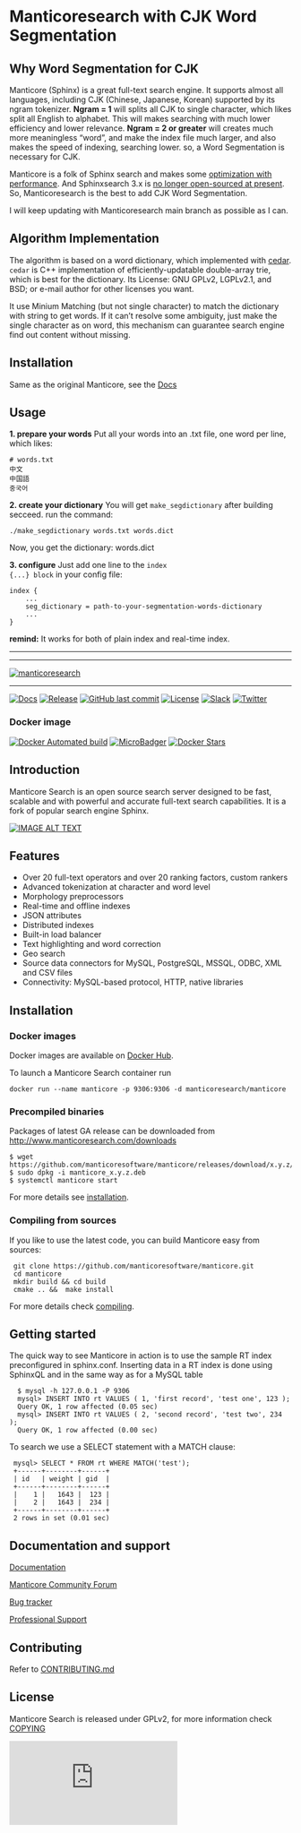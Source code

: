 # Manticoresearch with CJK Word Segmentation
## Why Word Segmentation for CJK
Manticore (Sphinx) is a great full-text search engine. It supports almost all languages, including CJK (Chinese, Japanese, Korean) supported by its ngram tokenizer.
**Ngram = 1** will splits all CJK to single character, which likes split all English to alphabet. This will makes searching with much lower efficiency and lower relevance.
**Ngram = 2 or greater** will creates much more meaningless “word”, and make the index file much larger, and also makes the speed of indexing, searching lower.
so, a Word Segmentation is necessary for CJK.

Manticore is a folk of Sphinx search and makes some [optimization with performance](https://manticoresearch.com/2018/03/18/sphinx-3-vs-manticore-performance-benchmark/). And Sphinxsearch 3.x is [no longer open-sourced at present](http://sphinxsearch.com/downloads/). So, Manticoresearch is the best to add CJK Word Segmentation.

I will keep updating with Manticoresearch main branch as possible as I can.

## Algorithm Implementation
The algorithm is based on a word dictionary, which implemented with [cedar](http://www.tkl.iis.u-tokyo.ac.jp/~ynaga/cedar/). <code>cedar</code> is C++ implementation of efficiently-updatable double-array trie, which is best for the dictionary. Its License: GNU GPLv2, LGPLv2.1, and BSD;  or e-mail author for other licenses you want.

It use Minium Matching (but not single character) to match the dictionary with string to get words. If it can’t resolve some ambiguity, just make the single character as on word, this mechanism can guarantee search engine find out content without missing.

## Installation
Same as the original Manticore, see the [Docs](https://docs.manticoresearch.com/latest/html/)

## Usage
**1. prepare your words**
Put all your words into an .txt file, one word per line, which likes:
```text
# words.txt
中文
中国語
중국어
```

**2. create your dictionary**
You will get <code>make_segdictionary</code> after building secceed. run the command:
```shell
./make_segdictionary words.txt words.dict
```
Now, you get the dictionary: words.dict

**3. configure**
Just add one line to the <code>index {...} block</code> in your config file:
```config
index {
    ...
    seg_dictionary = path-to-your-segmentation-words-dictionary
    ...
}
```
**remind:** It works for both of plain index and real-time index.

------------------------------------------------------------------------------------------------------------------------------
---

[![manticoresearch](https://manticoresearch.com/wp-content/uploads/2018/03/manticoresearch.png)](https://manticoresearch.com)

-----------------

[![Docs](https://img.shields.io/badge/docs-latest-brightgreen.svg)](https://docs.manticoresearch.com/latest/html/)
[![Release](https://img.shields.io/github/release/manticoresoftware/manticore.svg)](https://github.com/manticoresoftware/manticore/releases)
[![GitHub last commit](https://img.shields.io/github/last-commit/manticoresoftware/manticore.svg)](https://github.com/manticoresoftware/manticore/commits/master)
[![License](https://img.shields.io/github/license/manticoresoftware/manticore.svg?maxAge=2592000)](https://github.com/adriannuta/manticore/blob/master/COPYING)
[![Slack][slack-badge]][slack-url]
[![Twitter](https://img.shields.io/twitter/follow/manticoresearch.svg?style=social&label=Follow)](https://twitter.com/manticoresearch)

### Docker image

[![Docker Automated build](https://img.shields.io/docker/automated/manticoresearch/manticore.svg)](https://hub.docker.com/r/manticoresearch/manticore/)
[![MicroBadger](https://images.microbadger.com/badges/image/manticoresearch/manticore.svg)](https://microbadger.com/images/manticoresearch/manticore)
[![Docker Stars](https://img.shields.io/docker/stars/manticoresearch/manticore.svg)](https://hub.docker.com/r/manticoresearch/manticore/)

## Introduction

Manticore Search is an open source search server designed to be fast, scalable and with powerful and accurate full-text search capabilities. It is a fork of popular search engine Sphinx.

[![IMAGE ALT TEXT](http://img.youtube.com/vi/-5lB6_L28gw/0.jpg)](http://www.youtube.com/watch?v=-5lB6_L28gw "Introduction to Manticore Search")

## Features
* Over 20 full-text operators and over 20 ranking factors, custom rankers
* Advanced tokenization at character and word level
* Morphology preprocessors
* Real-time and offline indexes
* JSON attributes
* Distributed indexes
* Built-in load balancer
* Text highlighting and word correction
* Geo search
* Source data connectors for MySQL, PostgreSQL, MSSQL, ODBC, XML and CSV files
* Connectivity: MySQL-based protocol, HTTP, native libraries


## Installation

### Docker images
Docker images are available on [Docker Hub](https://hub.docker.com/r/manticoresearch/manticore/).

To launch a Manticore Search container run

    docker run --name manticore -p 9306:9306 -d manticoresearch/manticore

### Precompiled binaries
Packages of latest GA release can be downloaded from http://www.manticoresearch.com/downloads

    $ wget https://github.com/manticoresoftware/manticore/releases/download/x.y.z/manticore_z.y.z.deb
    $ sudo dpkg -i manticore_x.y.z.deb
    $ systemctl manticore start

For more details see [installation](https://docs.manticoresearch.com/latest/html/installation.html#installation).

### Compiling from sources
If you like to use the latest code, you can build Manticore easy from sources:

     git clone https://github.com/manticoresoftware/manticore.git
     cd manticore
     mkdir build && cd build
     cmake .. &&  make install

For more details check [compiling](https://docs.manticoresearch.com/latest/html/installation.html#compiling-manticore-from-source). 
## Getting started
 The quick way to see Manticore in action is to use the sample RT index preconfigured in sphinx.conf.
 Inserting data in a RT index is done using SphinxQL and in the same way as for a MySQL table
 
      $ mysql -h 127.0.0.1 -P 9306
      mysql> INSERT INTO rt VALUES ( 1, 'first record', 'test one', 123 );
      Query OK, 1 row affected (0.05 sec)
      mysql> INSERT INTO rt VALUES ( 2, 'second record', 'test two', 234 );
      Query OK, 1 row affected (0.00 sec)
 To search we use a SELECT statement with a MATCH clause:
 
     mysql> SELECT * FROM rt WHERE MATCH('test');
     +------+--------+------+
     | id   | weight | gid  |
     +------+--------+------+
     |    1 |   1643 |  123 |
     |    2 |   1643 |  234 |
     +------+--------+------+
     2 rows in set (0.01 sec)
    
## Documentation and support

[Documentation](https://docs.manticoresearch.com)

[Manticore Community Forum](http://forum.manticoresearch.com/)

[Bug tracker](https://github.com/manticoresoftware/manticore/issues)

[Professional Support](https://manticoresearch.com/professional-support/)

## Contributing
Refer to  [CONTRIBUTING.md](https://github.com/manticoresoftware/manticore/blob/master/CONTRIBUTING.md)

## License
Manticore Search is released under GPLv2, for more information check [COPYING](https://github.com/manticoresoftware/manticore/blob/master/COPYING)

[![Analytics](https://ga-beacon.appspot.com/UA-114439919-1/manticoresoftware/manticore/README.md?pixel&useReferer)](https://github.com/manticoresoftware/manticore)

[slack-url]: https://slack.manticoresearch.com/
[slack-badge]:  https://img.shields.io/badge/Slack-join%20chat-green.svg
